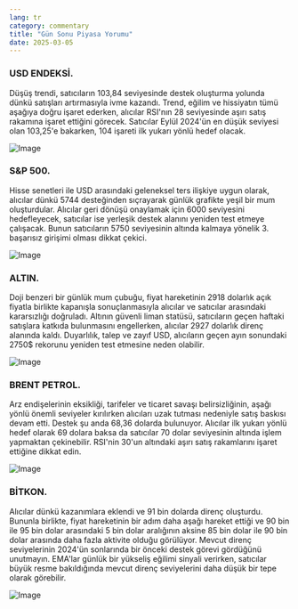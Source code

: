 ```yaml
---
lang: tr
category: commentary
title: "Gün Sonu Piyasa Yorumu"
date: 2025-03-05
---
```


### USD ENDEKSİ.

Düşüş trendi, satıcıların 103,84 seviyesinde destek oluşturma yolunda dünkü satışları artırmasıyla ivme kazandı. Trend, eğilim ve hissiyatın tümü aşağıya doğru işaret ederken, alıcılar RSI'nın 28 seviyesinde aşırı satış rakamına işaret ettiğini görecek. Satıcılar Eylül 2024'ün en düşük seviyesi olan 103,25'e bakarken, 104 işareti ilk yukarı yönlü hedef olacak.

![Image](https://markleighedu.github.io/img/Mar-2025/05-Mar-2025/usdindex.jpg)

### S&P 500.

Hisse senetleri ile USD arasındaki geleneksel ters ilişkiye uygun olarak, alıcılar dünkü 5744 desteğinden sıçrayarak günlük grafikte yeşil bir mum oluşturdular. Alıcılar geri dönüşü onaylamak için 6000 seviyesini hedefleyecek, satıcılar ise yerleşik destek alanını yeniden test etmeye çalışacak. Bunun satıcıların 5750 seviyesinin altında kalmaya yönelik 3. başarısız girişimi olması dikkat çekici.

![Image](https://markleighedu.github.io/img/Mar-2025/05-Mar-2025/sp500.jpg)

### ALTIN.

Doji benzeri bir günlük mum çubuğu, fiyat hareketinin 2918 dolarlık açık fiyatla birlikte kapanışla sonuçlanmasıyla alıcılar ve satıcılar arasındaki kararsızlığı doğruladı. Altının güvenli liman statüsü, satıcıların geçen haftaki satışlara katkıda bulunmasını engellerken, alıcılar 2927 dolarlık direnç alanında kaldı. Duyarlılık, talep ve zayıf USD, alıcıların geçen ayın sonundaki 2750$ rekorunu yeniden test etmesine neden olabilir.

![Image](https://markleighedu.github.io/img/Mar-2025/05-Mar-2025/gold.jpg)

### BRENT PETROL.

Arz endişelerinin eksikliği, tarifeler ve ticaret savaşı belirsizliğinin, aşağı yönlü önemli seviyeler kırılırken alıcıları uzak tutması nedeniyle satış baskısı devam etti. Destek şu anda 68,36 dolarda bulunuyor. Alıcılar ilk yukarı yönlü hedef olarak 69 dolara baksa da satıcılar 70 dolar seviyesinin altında işlem yapmaktan çekinebilir. RSI'nin 30'un altındaki aşırı satış rakamlarını işaret ettiğine dikkat edin.

![Image](https://markleighedu.github.io/img/Mar-2025/05-Mar-2025/brentoil.jpg)

### BİTKON.

Alıcılar dünkü kazanımlara eklendi ve 91 bin dolarda direnç oluşturdu. Bununla birlikte, fiyat hareketinin bir adım daha aşağı hareket ettiği ve 90 bin ile 95 bin dolar arasındaki 5 bin dolar aralığının aksine 85 bin dolar ile 90 bin dolar arasında daha fazla aktivite olduğu görülüyor. Mevcut direnç seviyelerinin 2024'ün sonlarında bir önceki destek görevi gördüğünü unutmayın. EMA'lar günlük bir yükseliş eğilimi sinyali verirken, satıcılar büyük resme bakıldığında mevcut direnç seviyelerini daha düşük bir tepe olarak görebilir.

![Image](https://markleighedu.github.io/img/Mar-2025/05-Mar-2025/bitcoin.jpg)

